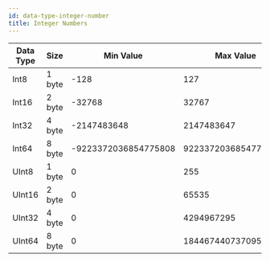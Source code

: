 ```yaml
---
id: data-type-integer-number
title: Integer Numbers
---
```

| Data Type        | Size      | Min Value              | Max Value   |
| -----------------| --------- | ---------------------- | ----------- |
| Int8             | 1 byte    |  -128                  |  127        
| Int16            | 2 byte    |  -32768                |  32767
| Int32            | 4 byte    |  -2147483648           |  2147483647
| Int64            | 8 byte    |  -9223372036854775808  |  9223372036854775807
| UInt8            | 1 byte    |  0                     |  255
| UInt16           | 2 byte    |  0                     |  65535
| UInt32           | 4 byte    |  0                     |  4294967295
| UInt64           | 8 byte    |  0                     |  18446744073709551615
